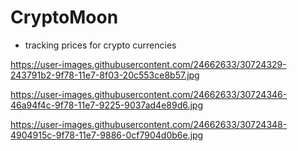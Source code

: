 # CryptoMoon
- tracking prices for crypto currencies

https://user-images.githubusercontent.com/24662633/30724329-243791b2-9f78-11e7-8f03-20c553ce8b57.jpg

https://user-images.githubusercontent.com/24662633/30724346-46a94f4c-9f78-11e7-9225-9037ad4e89d6.jpg

https://user-images.githubusercontent.com/24662633/30724348-4904915c-9f78-11e7-9886-0cf7904d0b6e.jpg

